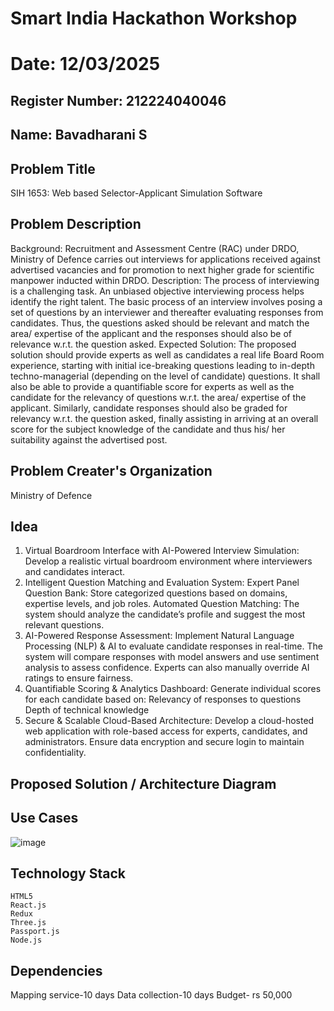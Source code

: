 # Smart India Hackathon Workshop
# Date: 12/03/2025
## Register Number: 212224040046
## Name: Bavadharani S 
## Problem Title
SIH 1653: Web based Selector-Applicant Simulation Software
## Problem Description
Background: Recruitment and Assessment Centre (RAC) under DRDO, Ministry of Defence carries out interviews for applications received against advertised vacancies and for promotion to next higher grade for scientific manpower inducted within DRDO. Description: The process of interviewing is a challenging task. An unbiased objective interviewing process helps identify the right talent. The basic process of an interview involves posing a set of questions by an interviewer and thereafter evaluating responses from candidates. Thus, the questions asked should be relevant and match the area/ expertise of the applicant and the responses should also be of relevance w.r.t. the question asked. Expected Solution: The proposed solution should provide experts as well as candidates a real life Board Room experience, starting with initial ice-breaking questions leading to in-depth techno-managerial (depending on the level of candidate) questions. It shall also be able to provide a quantifiable score for experts as well as the candidate for the relevancy of questions w.r.t. the area/ expertise of the applicant. Similarly, candidate responses should also be graded for relevancy w.r.t. the question asked, finally assisting in arriving at an overall score for the subject knowledge of the candidate and thus his/ her suitability against the advertised post.

## Problem Creater's Organization
Ministry of Defence

## Idea
1. Virtual Boardroom Interface with AI-Powered Interview Simulation:
Develop a realistic virtual boardroom environment where interviewers and candidates interact.
2. Intelligent Question Matching and Evaluation System:
Expert Panel Question Bank: Store categorized questions based on domains, expertise levels, and job roles.
Automated Question Matching: The system should analyze the candidate’s profile and suggest the most relevant questions.
3. AI-Powered Response Assessment:
Implement Natural Language Processing (NLP) & AI to evaluate candidate responses in real-time.
The system will compare responses with model answers and use sentiment analysis to assess confidence.
Experts can also manually override AI ratings to ensure fairness.
4. Quantifiable Scoring & Analytics Dashboard:
Generate individual scores for each candidate based on:
Relevancy of responses to questions
Depth of technical knowledge
5. Secure & Scalable Cloud-Based Architecture:
Develop a cloud-hosted web application with role-based access for experts, candidates, and administrators.
Ensure data encryption and secure login to maintain confidentiality.







## Proposed Solution / Architecture Diagram


## Use Cases
![image](https://github.com/user-attachments/assets/7e69c266-fc90-4a2c-b45b-be4e9a447ba7)


## Technology Stack
```
HTML5
React.js
Redux
Three.js
Passport.js
Node.js
```


## Dependencies
Mapping service-10 days
Data collection-10 days
Budget- rs 50,000


